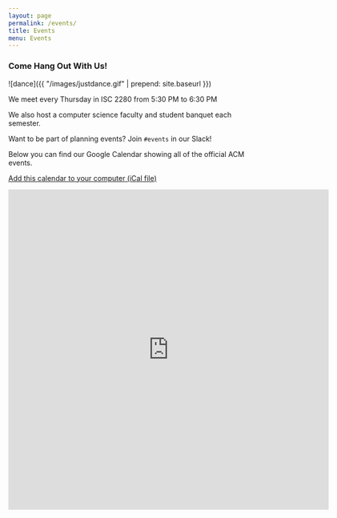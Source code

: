 ```yaml
---
layout: page
permalink: /events/
title: Events
menu: Events
---
```

### Come Hang Out With Us!

![dance]({{ "/images/justdance.gif" | prepend: site.baseurl }})

We meet every Thursday in ISC 2280 from 5:30 PM to 6:30 PM

We also host a computer science faculty and student banquet each semester.

Want to be part of planning events? Join `#events` in our Slack!

Below you can find our Google Calendar showing all of the official ACM events.

[Add this calendar to your computer (iCal file)](https://calendar.google.com/calendar/ical/email.wm.edu_s4at0sbfkpjtsbl1st4587ubp8%40group.calendar.google.com/public/basic.ics)

<iframe src="https://calendar.google.com/calendar/embed?src=email.wm.edu_s4at0sbfkpjtsbl1st4587ubp8%40group.calendar.google.com&ctz=America%2FNew_York" style="border: 0" width="640" height="640" frameborder="0" scrolling="no"></iframe>

